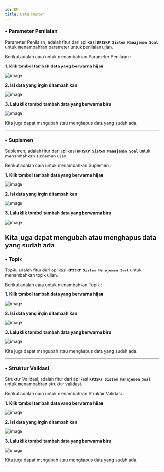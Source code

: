 ```yaml
---
id: DM
title: Data Master
---
```


### • Parameter Penilaian

Parameter Penilaian, adalah  fitur dari aplikasi **`KP3SKP Sistem Manajemen Soal`** untuk menambahkan parameter untuk penilaian ujian.

Berikut adalah cara untuk menambahkan Parameter Penilaian :

**1. Klik tombol tambah data yang berwarna hijau**

![image](/img/Tambah.png) 

**2. Isi data yang ingin ditambah kan**

![image](/img/PP_data.PNG)

**3.  Lalu klik tombol tambah data yang berwarna biru**

![image](/img/Tdata.PNG)

Kita juga dapat mengubah atau menghapus data yang sudah ada.

---

### • Suplemen

Suplemen, adalah fitur dari aplikasi **`KP3SKP Sistem Manajemen Soal`** untuk menambahkan suplemen ujian.

Berikut adalah cara untuk menambahkan Suplemen :

**1. Klik tombol tambah data yang berwarna hijau**

![image](/img/Tambah.png)

**2. Isi data yang ingin ditambah kan**

![image](/img/SUP_data.PNG)

**3.  Lalu klik tombol tambah data yang berwarna biru**

![image](/img/Tdata.PNG)

Kita juga dapat mengubah atau menghapus data yang sudah ada.
---

### • Topik

Topik, adalah fitur dari aplikasi **`KP3SKP Sistem Manajemen Soal`** untuk menambahkan topik ujian.

Berikut adalah cara untuk menambahkan Topik :

**1. Klik tombol tambah data yang berwarna hijau**

![image](/img/Tambah.png)

**2. Isi data yang ingin ditambah kan**

![image](/img/Topik_data.PNG)

**3.  Lalu klik tombol tambah data yang berwarna biru**

![image](/img/Tdata.PNG)

Kita juga dapat mengubah atau menghapus data yang sudah ada.

---

### • Struktur Validasi

Struktur Validasi, adalah fitur dari aplikasi **`KP3SKP Sistem Manajemen Soal`** untuk menambahkan struktur validasi.

Berikut adalah cara untuk menambahkan Struktur Validasi :

**1. Klik tombol tambah data yang berwarna hijau**

![image](/img/Tambah.png)

**2. Isi data yang ingin ditambah kan**

![image](/img/SV_data.PNG)

**3.  Lalu klik tombol tambah data yang berwarna biru**

![image](/img/Tdata.PNG)

Kita juga dapat mengubah atau menghapus data yang sudah ada.

---